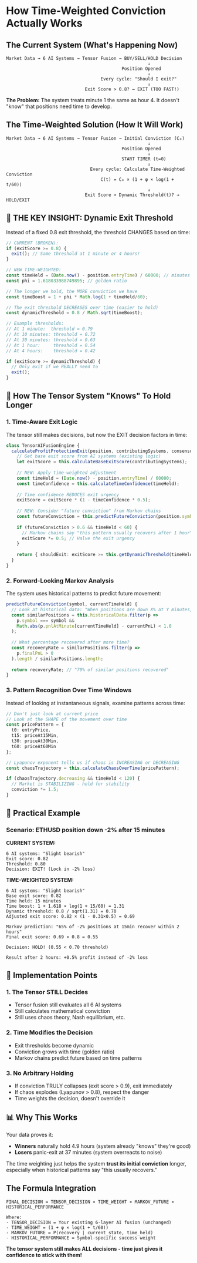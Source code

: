 # How Time-Weighted Conviction Actually Works

## The Current System (What's Happening Now)

```
Market Data → 6 AI Systems → Tensor Fusion → BUY/SELL/HOLD Decision
                                                      ↓
                                            Position Opened
                                                      ↓
                                    Every cycle: "Should I exit?"
                                                      ↓
                              Exit Score > 0.8? → EXIT (TOO FAST!)
```

**The Problem:** The system treats minute 1 the same as hour 4. It doesn't "know" that positions need time to develop.

## The Time-Weighted Solution (How It Will Work)

```
Market Data → 6 AI Systems → Tensor Fusion → Initial Conviction (C₀)
                                                      ↓
                                            Position Opened
                                                      ↓
                                            START TIMER (t=0)
                                                      ↓
                                Every cycle: Calculate Time-Weighted Conviction
                                    C(t) = C₀ × (1 + φ × log(1 + t/60))
                                                      ↓
                              Exit Score > Dynamic Threshold(t)? → HOLD/EXIT
```

## 🎯 THE KEY INSIGHT: Dynamic Exit Threshold

Instead of a fixed 0.8 exit threshold, the threshold CHANGES based on time:

```typescript
// CURRENT (BROKEN):
if (exitScore >= 0.8) {
  exit(); // Same threshold at 1 minute or 4 hours!
}

// NEW TIME-WEIGHTED:
const timeHeld = (Date.now() - position.entryTime) / 60000; // minutes
const phi = 1.618033988749895; // golden ratio

// The longer we hold, the MORE conviction we have
const timeBoost = 1 + phi * Math.log(1 + timeHeld/60);

// The exit threshold DECREASES over time (easier to hold)
const dynamicThreshold = 0.8 / Math.sqrt(timeBoost);

// Example thresholds:
// At 1 minute:  threshold = 0.79
// At 10 minutes: threshold = 0.72
// At 30 minutes: threshold = 0.63
// At 1 hour:     threshold = 0.54
// At 4 hours:    threshold = 0.42

if (exitScore >= dynamicThreshold) {
  // Only exit if we REALLY need to
  exit();
}
```

## 🧠 How The Tensor System "Knows" To Hold Longer

### 1. **Time-Aware Exit Logic**
The tensor still makes decisions, but now the EXIT decision factors in time:

```typescript
class TensorAIFusionEngine {
  calculateProfitProtectionExit(position, contributingSystems, consensusStrength) {
    // Get base exit score from AI systems (existing logic)
    let exitScore = this.calculateBaseExitScore(contributingSystems);
    
    // NEW: Apply time-weighted adjustment
    const timeHeld = (Date.now() - position.entryTime) / 60000;
    const timeConfidence = this.calculateTimeConfidence(timeHeld);
    
    // Time confidence REDUCES exit urgency
    exitScore = exitScore * (1 - timeConfidence * 0.5);
    
    // NEW: Consider "future conviction" from Markov chains
    const futureConviction = this.predictFutureConviction(position.symbol, timeHeld);
    
    if (futureConviction > 0.6 && timeHeld < 60) {
      // Markov chains say "this pattern usually recovers after 1 hour"
      exitScore *= 0.5; // Halve the exit urgency
    }
    
    return { shouldExit: exitScore >= this.getDynamicThreshold(timeHeld) };
  }
}
```

### 2. **Forward-Looking Markov Analysis**
The system uses historical patterns to predict future movement:

```typescript
predictFutureConviction(symbol, currentTimeHeld) {
  // Look at historical data: "When positions are down X% at Y minutes, what happens?"
  const similarPositions = this.historicalData.filter(p => 
    p.symbol === symbol && 
    Math.abs(p.pnlAtMinute[currentTimeHeld] - currentPnL) < 1.0
  );
  
  // What percentage recovered after more time?
  const recoveryRate = similarPositions.filter(p => 
    p.finalPnL > 0
  ).length / similarPositions.length;
  
  return recoveryRate; // "70% of similar positions recovered"
}
```

### 3. **Pattern Recognition Over Time Windows**
Instead of looking at instantaneous signals, examine patterns across time:

```typescript
// Don't just look at current price
// Look at the SHAPE of the movement over time
const pricePattern = {
  t0: entryPrice,
  t15: priceAt15Min,
  t30: priceAt30Min,
  t60: priceAt60Min
};

// Lyapunov exponent tells us if chaos is INCREASING or DECREASING
const chaosTrajectory = this.calculateChaosOverTime(pricePattern);

if (chaosTrajectory.decreasing && timeHeld < 120) {
  // Market is STABILIZING - hold for stability
  conviction *= 1.5;
}
```

## 🎯 Practical Example

### Scenario: ETHUSD position down -2% after 15 minutes

**CURRENT SYSTEM:**
```
6 AI systems: "Slight bearish"
Exit score: 0.82
Threshold: 0.80
Decision: EXIT! (Lock in -2% loss)
```

**TIME-WEIGHTED SYSTEM:**
```
6 AI systems: "Slight bearish" 
Base exit score: 0.82
Time held: 15 minutes
Time boost: 1 + 1.618 × log(1 + 15/60) = 1.31
Dynamic threshold: 0.8 / sqrt(1.31) = 0.70
Adjusted exit score: 0.82 × (1 - 0.31×0.5) = 0.69

Markov prediction: "65% of -2% positions at 15min recover within 2 hours"
Final exit score: 0.69 × 0.8 = 0.55

Decision: HOLD! (0.55 < 0.70 threshold)

Result after 2 hours: +0.5% profit instead of -2% loss
```

## 🔧 Implementation Points

### 1. **The Tensor STILL Decides**
- Tensor fusion still evaluates all 6 AI systems
- Still calculates mathematical conviction
- Still uses chaos theory, Nash equilibrium, etc.

### 2. **Time Modifies the Decision**
- Exit thresholds become dynamic
- Conviction grows with time (golden ratio)
- Markov chains predict future based on time patterns

### 3. **No Arbitrary Holding**
- If conviction TRULY collapses (exit score > 0.9), exit immediately
- If chaos explodes (Lyapunov > 0.8), respect the danger
- Time weights the decision, doesn't override it

## 📊 Why This Works

Your data proves it:
- **Winners** naturally hold 4.9 hours (system already "knows" they're good)
- **Losers** panic-exit at 37 minutes (system overreacts to noise)

The time weighting just helps the system **trust its initial conviction** longer, especially when historical patterns say "this usually recovers."

## The Formula Integration

```
FINAL_DECISION = TENSOR_DECISION × TIME_WEIGHT × MARKOV_FUTURE × HISTORICAL_PERFORMANCE

Where:
- TENSOR_DECISION = Your existing 6-layer AI fusion (unchanged)
- TIME_WEIGHT = (1 + φ × log(1 + t/60))
- MARKOV_FUTURE = P(recovery | current_state, time_held)
- HISTORICAL_PERFORMANCE = Symbol-specific success weight
```

**The tensor system still makes ALL decisions - time just gives it confidence to stick with them!**